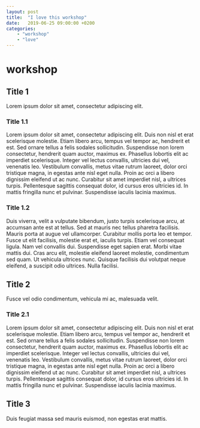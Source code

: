```yaml
---
layout: post
title:  "I love this workshop"
date:   2019-06-25 09:00:00 +0200
categories: 
    - "workshop"
    - "love"
---
```


# workshop

## Title 1

Lorem ipsum dolor sit amet, consectetur adipiscing elit.

### Title 1.1

Lorem ipsum dolor sit amet, consectetur adipiscing elit. Duis non nisl et erat scelerisque molestie. Etiam libero arcu, tempus vel tempor ac, hendrerit et est. Sed ornare tellus a felis sodales sollicitudin. Suspendisse non lorem consectetur, hendrerit quam auctor, maximus ex. Phasellus lobortis elit ac imperdiet scelerisque. Integer vel lectus convallis, ultricies dui vel, venenatis leo. Vestibulum convallis, metus vitae rutrum laoreet, dolor orci tristique magna, in egestas ante nisl eget nulla. Proin ac orci a libero dignissim eleifend ut ac nunc. Curabitur sit amet imperdiet nisl, a ultrices turpis. Pellentesque sagittis consequat dolor, id cursus eros ultricies id. In mattis fringilla nunc et pulvinar. Suspendisse iaculis lacinia maximus.

### Title 1.2

Duis viverra, velit a vulputate bibendum, justo turpis scelerisque arcu, at accumsan ante est at tellus. Sed at mauris nec tellus pharetra facilisis. Mauris porta at augue vel ullamcorper. Curabitur mollis porta leo et tempor. Fusce ut elit facilisis, molestie erat et, iaculis turpis. Etiam vel consequat ligula. Nam vel convallis dui. Suspendisse eget sapien erat. Morbi vitae mattis dui. Cras arcu elit, molestie eleifend laoreet molestie, condimentum sed quam. Ut vehicula ultrices nunc. Quisque facilisis dui volutpat neque eleifend, a suscipit odio ultrices. Nulla facilisi.

## Title 2

Fusce vel odio condimentum, vehicula mi ac, malesuada velit.

### Title 2.1

Lorem ipsum dolor sit amet, consectetur adipiscing elit. Duis non nisl et erat scelerisque molestie. Etiam libero arcu, tempus vel tempor ac, hendrerit et est. Sed ornare tellus a felis sodales sollicitudin. Suspendisse non lorem consectetur, hendrerit quam auctor, maximus ex. Phasellus lobortis elit ac imperdiet scelerisque. Integer vel lectus convallis, ultricies dui vel, venenatis leo. Vestibulum convallis, metus vitae rutrum laoreet, dolor orci tristique magna, in egestas ante nisl eget nulla. Proin ac orci a libero dignissim eleifend ut ac nunc. Curabitur sit amet imperdiet nisl, a ultrices turpis. Pellentesque sagittis consequat dolor, id cursus eros ultricies id. In mattis fringilla nunc et pulvinar. Suspendisse iaculis lacinia maximus.

## Title 3

Duis feugiat massa sed mauris euismod, non egestas erat mattis.
